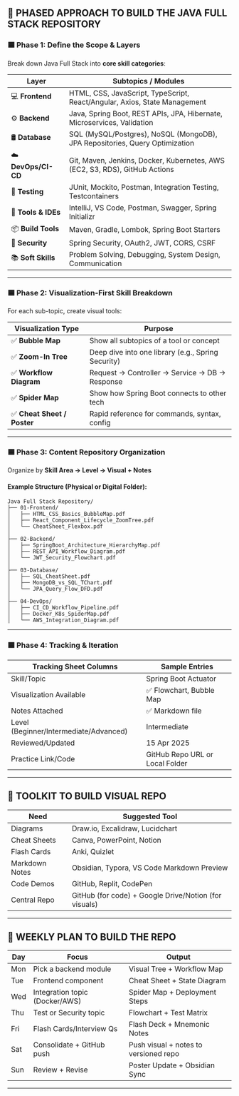 ## 📘 PHASED APPROACH TO BUILD THE JAVA FULL STACK REPOSITORY

### 🟦 **Phase 1: Define the Scope & Layers**

Break down Java Full Stack into **core skill categories**:

| Layer               | Subtopics / Modules                                                         |
| ------------------- | --------------------------------------------------------------------------- |
| 💻 **Frontend**     | HTML, CSS, JavaScript, TypeScript, React/Angular, Axios, State Management   |
| ⚙️ **Backend**      | Java, Spring Boot, REST APIs, JPA, Hibernate, Microservices, Validation     |
| 🛢 **Database**     | SQL (MySQL/Postgres), NoSQL (MongoDB), JPA Repositories, Query Optimization |
| ☁️ **DevOps/CI-CD** | Git, Maven, Jenkins, Docker, Kubernetes, AWS (EC2, S3, RDS), GitHub Actions |
| 🧪 **Testing**      | JUnit, Mockito, Postman, Integration Testing, Testcontainers                |
| 🧰 **Tools & IDEs** | IntelliJ, VS Code, Postman, Swagger, Spring Initializr                      |
| 📦 **Build Tools**  | Maven, Gradle, Lombok, Spring Boot Starters                                 |
| 🔐 **Security**     | Spring Security, OAuth2, JWT, CORS, CSRF                                    |
| 📚 **Soft Skills**  | Problem Solving, Debugging, System Design, Communication                    |

---

### 🟦 **Phase 2: Visualization-First Skill Breakdown**

For each sub-topic, create visual tools:

| Visualization Type         | Purpose                                            |
| -------------------------- | -------------------------------------------------- |
| ✅ **Bubble Map**           | Show all subtopics of a tool or concept            |
| ✅ **Zoom-In Tree**         | Deep dive into one library (e.g., Spring Security) |
| ✅ **Workflow Diagram**     | Request → Controller → Service → DB → Response     |
| ✅ **Spider Map**           | Show how Spring Boot connects to other tech        |
| ✅ **Cheat Sheet / Poster** | Rapid reference for commands, syntax, config       |

---

### 🟦 **Phase 3: Content Repository Organization**

Organize by **Skill Area → Level → Visual + Notes**

#### Example Structure (Physical or Digital Folder):

```
Java Full Stack Repository/
├── 01-Frontend/
│   ├── HTML_CSS_Basics_BubbleMap.pdf
│   ├── React_Component_Lifecycle_ZoomTree.pdf
│   └── CheatSheet_Flexbox.pdf
│
├── 02-Backend/
│   ├── SpringBoot_Architecture_HierarchyMap.pdf
│   ├── REST_API_Workflow_Diagram.pdf
│   └── JWT_Security_Flowchart.pdf
│
├── 03-Database/
│   ├── SQL_CheatSheet.pdf
│   ├── MongoDB_vs_SQL_TChart.pdf
│   └── JPA_Query_Flow_DFD.pdf
│
├── 04-DevOps/
│   ├── CI_CD_Workflow_Pipeline.pdf
│   ├── Docker_K8s_SpiderMap.pdf
│   └── AWS_Integration_Diagram.pdf
```

---

### 🟦 **Phase 4: Tracking & Iteration**

| Tracking Sheet Columns                 | Sample Entries                  |
| -------------------------------------- | ------------------------------- |
| Skill/Topic                            | Spring Boot Actuator            |
| Visualization Available                | ✅ Flowchart, Bubble Map         |
| Notes Attached                         | ✅ Markdown file                 |
| Level (Beginner/Intermediate/Advanced) | Intermediate                    |
| Reviewed/Updated                       | 15 Apr 2025                     |
| Practice Link/Code                     | GitHub Repo URL or Local Folder |

---

## 📐 TOOLKIT TO BUILD VISUAL REPO

| Need           | Suggested Tool                                        |
| -------------- | ----------------------------------------------------- |
| Diagrams       | Draw\.io, Excalidraw, Lucidchart                      |
| Cheat Sheets   | Canva, PowerPoint, Notion                             |
| Flash Cards    | Anki, Quizlet                                         |
| Markdown Notes | Obsidian, Typora, VS Code Markdown Preview            |
| Code Demos     | GitHub, Replit, CodePen                               |
| Central Repo   | GitHub (for code) + Google Drive/Notion (for visuals) |

---

## 🔁 WEEKLY PLAN TO BUILD THE REPO

| Day | Focus                          | Output                                |
| --- | ------------------------------ | ------------------------------------- |
| Mon | Pick a backend module          | Visual Tree + Workflow Map            |
| Tue | Frontend component             | Cheat Sheet + State Diagram           |
| Wed | Integration topic (Docker/AWS) | Spider Map + Deployment Steps         |
| Thu | Test or Security topic         | Flowchart + Test Matrix               |
| Fri | Flash Cards/Interview Qs       | Flash Deck + Mnemonic Notes           |
| Sat | Consolidate + GitHub push      | Push visual + notes to versioned repo |
| Sun | Review + Revise                | Poster Update + Obsidian Sync         |

---
